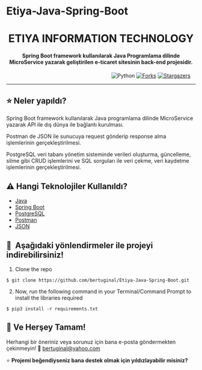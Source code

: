 # Etiya-Java-Spring-Boot
<h1 align="center">ETIYA INFORMATION TECHNOLOGY</h1>

  <h4 align="center">Spring Boot framework kullanılarak Java Programlama dilinde MicroService yazarak geliştirilen e-ticaret sitesinin back-end projesidir.</h4>

&nbsp;&nbsp;&nbsp;&nbsp;&nbsp;&nbsp;&nbsp;&nbsp;&nbsp;&nbsp;&nbsp;&nbsp;&nbsp;&nbsp;&nbsp;&nbsp;&nbsp;&nbsp;&nbsp;&nbsp;&nbsp;&nbsp;&nbsp;&nbsp;&nbsp;&nbsp;&nbsp;&nbsp;&nbsp;&nbsp;&nbsp;&nbsp;&nbsp;&nbsp;&nbsp;&nbsp;&nbsp;&nbsp;&nbsp;&nbsp;&nbsp;&nbsp;&nbsp;&nbsp;&nbsp;&nbsp;&nbsp;&nbsp;&nbsp;&nbsp;&nbsp;&nbsp;&nbsp;&nbsp;&nbsp;&nbsp;&nbsp;&nbsp;&nbsp;&nbsp;&nbsp;&nbsp;&nbsp;&nbsp;&nbsp;&nbsp;&nbsp;&nbsp;&nbsp;&nbsp;
![Python](https://img.shields.io/badge/python-v3.6+-red.svg)
[![Forks](https://img.shields.io/github/forks/bertuginal/Face-Mask-Detection.svg?logo=github)](https://github.com/bertuginal/Face-Mask-Detection/network/members)
[![Stargazers](https://img.shields.io/github/stars/bertuginal/Face-Mask-Detection.svg?logo=github)](https://github.com/bertuginal/Face-Mask-Detection/stargazers)

---

## :star: Neler yapıldı?
Spring Boot framework kullanılarak Java programlama dilinde MicroService yazarak API ile dış dünya ile bağlantı kurulması.

Postman de JSON ile sunucuya request gönderip response alma işlemlerinin gerçekleştirilmesi.

PostgreSQL veri tabanı yönetim sisteminde verileri oluşturma, güncelleme, silme gibi CRUD işlemlerini ve SQL sorguları ile veri çekme, veri kaydetme işlemlerinin gerçekleştirilmesi.

## :warning: Hangi Teknolojiler Kullanıldı?

- [Java](https://www.java.com/tr/)
- [Spring Boot](https://spring.io/projects/spring-boot)
- [PostgreSQL](https://www.postgresql.org)
- [Postman](https://www.postman.com)
- [JSON](https://www.json.org/json-en.html)

## 🚀&nbsp; Aşağıdaki yönlendirmeler ile projeyi indirebilirsiniz!
1. Clone the repo
```
$ git clone https://github.com/bertuginal/Etiya-Java-Spring-Boot.git
```
2. Now, run the following command in your Terminal/Command Prompt to install the libraries required
```
$ pip3 install -r requirements.txt
```

## :clap: Ve Herşey Tamam!
Herhangi bir öneriniz veya sorunuz için bana e-posta göndermekten çekinmeyin! :email: bertuginal@yahoo.com

:star: <b>Projemi beğendiyseniz bana destek olmak için yıldızlayabilir misiniz?</b>
